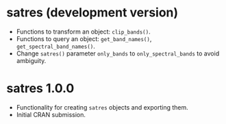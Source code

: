 # satres (development version)
* Functions to transform an object: `clip_bands()`.
* Functions to query an object: `get_band_names()`, `get_spectral_band_names()`.
* Change `satres()` parameter `only_bands` to `only_spectral_bands` to avoid ambiguity.

# satres 1.0.0
* Functionality for creating `satres` objects and exporting them.
* Initial CRAN submission.
